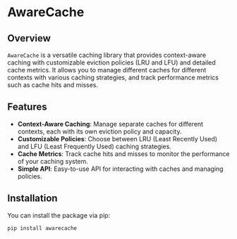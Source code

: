 # AwareCache

## Overview

`AwareCache` is a versatile caching library that provides context-aware caching with customizable eviction policies (LRU and LFU) and detailed cache metrics. It allows you to manage different caches for different contexts with various caching strategies, and track performance metrics such as cache hits and misses.

## Features

- **Context-Aware Caching**: Manage separate caches for different contexts, each with its own eviction policy and capacity.
- **Customizable Policies**: Choose between LRU (Least Recently Used) and LFU (Least Frequently Used) caching strategies.
- **Cache Metrics**: Track cache hits and misses to monitor the performance of your caching system.
- **Simple API**: Easy-to-use API for interacting with caches and managing policies.

## Installation

You can install the package via pip:

```bash
pip install awarecache
